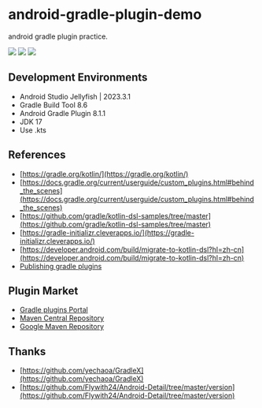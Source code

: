 # android-gradle-plugin-demo

android gradle plugin practice.

![](https://img.shields.io/badge/Gradle-8.1.1-orange.svg)
![](https://img.shields.io/badge/AndroidStudio-2023.3.1%20Patch%201-green.svg)
![](https://img.shields.io/badge/JDK-17-red.svg)

## Development Environments

- Android Studio Jellyfish | 2023.3.1
- Gradle Build Tool 8.6
- Android Gradle Plugin 8.1.1
- JDK 17
- Use .kts

## References

- [https://gradle.org/kotlin/](https://gradle.org/kotlin/)
- [https://docs.gradle.org/current/userguide/custom_plugins.html#behind_the_scenes](https://docs.gradle.org/current/userguide/custom_plugins.html#behind_the_scenes)
- [https://github.com/gradle/kotlin-dsl-samples/tree/master](https://github.com/gradle/kotlin-dsl-samples/tree/master)
- [https://gradle-initializr.cleverapps.io/](https://gradle-initializr.cleverapps.io/)
- [https://developer.android.com/build/migrate-to-kotlin-dsl?hl=zh-cn](https://developer.android.com/build/migrate-to-kotlin-dsl?hl=zh-cn)
- [Publishing gradle plugins](https://docs.gradle.org/current/userguide/publishing_gradle_plugins.html)

## Plugin Market

- [Gradle plugins Portal](https://plugins.gradle.org/)
- [Maven Central Repository](https://central.sonatype.com/)
- [Google Maven Repository](https://maven.google.com/web/index.html)

## Thanks

- [https://github.com/yechaoa/GradleX](https://github.com/yechaoa/GradleX)
- [https://github.com/Flywith24/Android-Detail/tree/master/version](https://github.com/Flywith24/Android-Detail/tree/master/version)